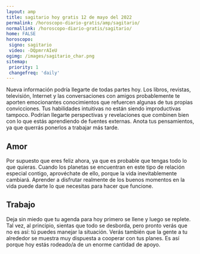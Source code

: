 ```yaml
---
layout: amp
title: sagitario hoy gratis 12 de mayo del 2022 
permalink: /horoscopo-diario-gratis/amp/sagitario/
normallink: /horoscopo-diario-gratis/sagitario/
home: FALSE
horoscopo:
 signo: sagitario
 video: -DQpmrrAIeU
ogimg: /images/sagitario_char.png
sitemap:
 priority: 1
 changefreq: 'daily'
---
```



Nueva información podría llegarte de todas partes hoy. Los libros, revistas, televisión, Internet y las conversaciones con amigos probablemente te aporten emocionantes conocimientos que refuercen algunas de tus propias convicciones. Tus habilidades intuitivas no están siendo improductivas tampoco. Podrían llegarte perspectivas y revelaciones que combinen bien con lo que estás aprendiendo de fuentes externas. Anota tus pensamientos, ya que querrás ponerlos a trabajar más tarde.

## Amor

Por supuesto que eres feliz ahora, ya que es probable que tengas todo lo que quieras. Cuando los planetas se encuentran en este tipo de relación especial contigo, aprovéchate de ello, porque la vida inevitablemente cambiará. Aprender a disfrutar realmente de los buenos momentos en la vida puede darte lo que necesitas para hacer que funcione.

## Trabajo

Deja sin miedo que tu agenda para hoy primero se llene y luego se replete. Tal vez, al principio, sientas que todo se desborda, pero pronto verás que no es así: tú puedes manejar la situación. Verás también que la gente a tu alrededor se muestra muy dispuesta a cooperar con tus planes. Es así porque hoy estás rodeado/a de un enorme cantidad de apoyo.